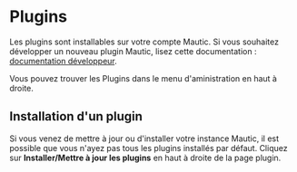 # Plugins

Les plugins sont installables sur votre compte Mautic. Si vous souhaitez développer un nouveau plugin Mautic, lisez cette documentation : [documentation développeur](https://developer.mautic.org/#plugins).

Vous pouvez trouver les Plugins dans le menu d'aministration en haut à droite.

## Installation d'un plugin

Si vous venez de mettre à jour ou d'installer votre instance Mautic, il est possible que vous n'ayez pas tous les plugins installés par défaut. Cliquez sur **Installer/Mettre à jour les plugins** en haut à droite de la page plugin.
